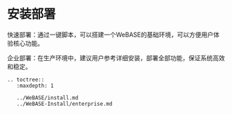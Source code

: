 # 安装部署

快速部署：通过一键脚本，可以搭建一个WeBASE的基础环境，可以方便用户体验核心功能。

企业部署：在生产环境中，建议用户参考详细安装，部署全部功能，保证系统高效和稳定。

```eval_rst
.. toctree::
   :maxdepth: 1

   ../WeBASE/install.md
   ../WeBASE-Install/enterprise.md
```
